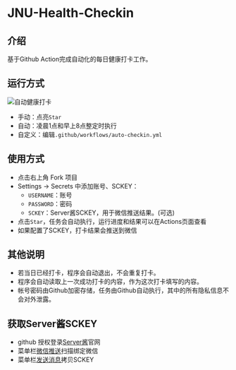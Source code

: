 # JNU-Health-Checkin
## 介绍
基于Github Action完成自动化的每日健康打卡工作。

## 运行方式
![自动健康打卡](https://github.com/asdi998/JNU-Health-Checkin/workflows/自动健康打卡/badge.svg)
* 手动：点亮`Star`
* 自动：凌晨1点和早上8点整定时执行
* 自定义：编辑`.github/workflows/auto-checkin.yml`

## 使用方式
* 点击右上角 Fork 项目
* Settings -> Secrets 中添加账号、SCKEY：
  - `USERNAME`：账号
  - `PASSWORD`：密码
  - `SCKEY`：Server酱SCKEY，用于微信推送结果。(可选)
* 点击`Star`，任务会自动执行，运行进度和结果可以在Actions页面查看
* 如果配置了SCKEY，打卡结果会推送到微信

## 其他说明
* 若当日已经打卡，程序会自动退出，不会重复打卡。
* 程序会自动读取上一次成功打卡的内容，作为这次打卡填写的内容。
* 帐号密码由Github加密存储，任务由Github自动执行，其中的所有隐私信息不会对外泄露。

## 获取Server酱SCKEY
* github 授权登录[Server酱](http://sc.ftqq.com/3.version)官网
* 菜单栏[微信推送](http://sc.ftqq.com/?c=wechat&a=bind)扫描绑定微信
* 菜单栏[发送消息](http://sc.ftqq.com/?c=code)拷贝SCKEY
